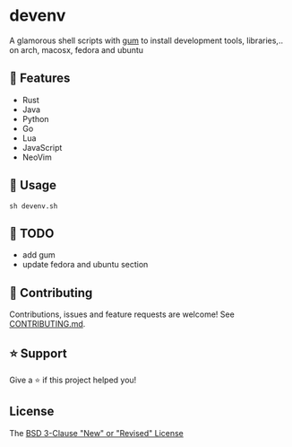 # devenv

A glamorous shell scripts with [gum](https://github.com/charmbracelet/gum) to install development tools, libraries,.. on arch, macosx, fedora and ubuntu

## 🚀 Features

- Rust
- Java
- Python
- Go
- Lua
- JavaScript
- NeoVim

## 📖 Usage

```shell
sh devenv.sh
```

## :seedling: TODO

- add gum
- update fedora and ubuntu section

## 🤝 Contributing

Contributions, issues and feature requests are welcome! See [CONTRIBUTING.md](CONTRIBUTING.md).

## ⭐️ Support

Give a ⭐️ if this project helped you!

## License

The [BSD 3-Clause "New" or "Revised" License](LICENSE)
